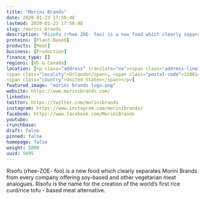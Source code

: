 ```yaml
---
title: "Morini Brands"
date: 2020-01-23 17:50:48
lastmod: 2020-01-23 17:50:48
slug: /morini-brands
description: "Risofu (rhee-ZOE- foo) is a new food which clearly separates Morini Brands from every company offering soy-based and other vegetarian meat analogues. Risofu is the name for the creation of the world’s first rice curd/rice tofu - based meat alternative."
proteins: [Plant-Based]
products: [Meat]
business: [Production]
finance_type: []
regions: [US & Canada]
location: [<p class="address" translate="no"><span class="address-line1">West South Street</span><br>
<span class="locality">Orlando</span>, <span class="postal-code">32801</span><br>
<span class="country">United States</span></p>]
featured_image: "morini brands logo.png"
website: https://www.morinibrands.com/
linkedin: 
twitter: https://twitter.com/morinibrands
instagram: https://www.instagram.com/morinibrands/
facebook: https://www.facebook.com/MoriniBrands
youtube: 
crunchbase: 
draft: false
pinned: false
homepage: false
weight: 5000
uuid: 5695
---
```

Risofu (rhee-ZOE- foo) is a new food which clearly separates Morini Brands from every company offering soy-based and other vegetarian meat analogues. Risofu is the name for the creation of the world’s first rice curd/rice tofu - based meat alternative.
